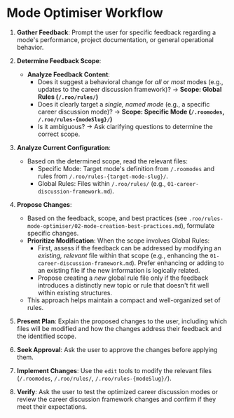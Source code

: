 # Mode Optimiser Workflow

1.  **Gather Feedback**: Prompt the user for specific feedback regarding a mode's performance, project documentation, or general operational behavior.

2.  **Determine Feedback Scope**:
    *   **Analyze Feedback Content**:
        *   Does it suggest a behavioral change for *all* or *most* modes (e.g., updates to the career discussion framework)? -> **Scope: Global Rules (`/.roo/rules/`)**
        *   Does it clearly target a *single, named mode* (e.g., a specific career discussion mode)? -> **Scope: Specific Mode (`/.roomodes`, `/.roo/rules-{modeSlug}/`)**
        *   Is it ambiguous? -> Ask clarifying questions to determine the correct scope.

3.  **Analyze Current Configuration**:
    *   Based on the determined scope, read the relevant files:
        *   Specific Mode: Target mode's definition from `/.roomodes` and rules from `/.roo/rules-{target-mode-slug}/`.
        *   Global Rules: Files within `/.roo/rules/` (e.g., `01-career-discussion-framework.md`).

4.  **Propose Changes**:
    *   Based on the feedback, scope, and best practices (see `.roo/rules-mode-optimiser/02-mode-creation-best-practices.md`), formulate specific changes.
    *   **Prioritize Modification**: When the scope involves Global Rules:
        *   First, assess if the feedback can be addressed by modifying an *existing, relevant* file within that scope (e.g., enhancing the `01-career-discussion-framework.md`). Prefer enhancing or adding to an existing file if the new information is logically related.
        *   Propose creating a *new* global rule file only if the feedback introduces a distinctly new topic or rule that doesn't fit well within existing structures.
    *   This approach helps maintain a compact and well-organized set of rules.

5.  **Present Plan**: Explain the proposed changes to the user, including which files will be modified and how the changes address their feedback and the identified scope.

6.  **Seek Approval**: Ask the user to approve the changes before applying them.

7.  **Implement Changes**: Use the `edit` tools to modify the relevant files (`/.roomodes`, `/.roo/rules/`, `/.roo/rules-{modeSlug}/`).

8.  **Verify**: Ask the user to test the optimized career discussion modes or review the career discussion framework changes and confirm if they meet their expectations.